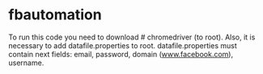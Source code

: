 # fbautomation

To run this code you need to download # chromedriver (to root). Also, it is necessary to add datafile.properties to root. 
datafile.properties must contain next fields: email, password, domain (www.facebook.com), username. 

